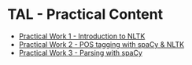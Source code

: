 # TAL - Practical Content

- [Practical Work 1 - Introduction to NLTK](pw1/)
- [Practical Work 2 - POS tagging with spaCy & NLTK](pw2/)
- [Practical Work 3 - Parsing with spaCy](pw3/)

